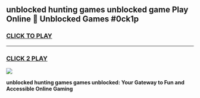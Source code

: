 
## unblocked hunting games unblocked game Play Online 👋 Unblocked Games #0ck1p
<h3>
<a href="https://premium.freeplayer.one?title=unblocked_hunting_games&ref=21F">CLICK TO PLAY</a></h3>
<hr>

<h3>
<a href="https://premium.freeplayer.one?title=unblocked_hunting_games&ref=21F">CLICK 2 PLAY</a>
  
</h3>

<a href="https://premium.freeplayer.one?title=unblocked_hunting_games&ref=21F/"><img src="https://clearcache.store/games.png"></a>


**unblocked hunting games games unblocked: Your Gateway to Fun and Accessible Online Gaming**
